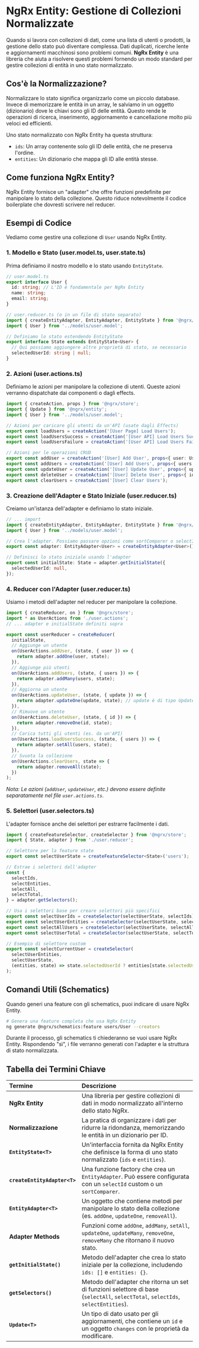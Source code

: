 # NgRx Entity: Gestione di Collezioni Normalizzate

Quando si lavora con collezioni di dati, come una lista di utenti o prodotti, la gestione dello stato può diventare complessa. Dati duplicati, ricerche lente e aggiornamenti macchinosi sono problemi comuni. **NgRx Entity** è una libreria che aiuta a risolvere questi problemi fornendo un modo standard per gestire collezioni di entità in uno stato normalizzato.

## Cos'è la Normalizzazione?

Normalizzare lo stato significa organizzarlo come un piccolo database. Invece di memorizzare le entità in un array, le salviamo in un oggetto (dizionario) dove le chiavi sono gli ID delle entità. Questo rende le operazioni di ricerca, inserimento, aggiornamento e cancellazione molto più veloci ed efficienti.

Uno stato normalizzato con NgRx Entity ha questa struttura:

* `ids`: Un array contenente solo gli ID delle entità, che ne preserva l'ordine.
* `entities`: Un dizionario che mappa gli ID alle entità stesse.

## Come funziona NgRx Entity?

NgRx Entity fornisce un "adapter" che offre funzioni predefinite per manipolare lo stato della collezione. Questo riduce notevolmente il codice boilerplate che dovresti scrivere nel reducer.

## Esempi di Codice

Vediamo come gestire una collezione di `User` usando NgRx Entity.

### 1. Modello e Stato (user.model.ts, user.state.ts)

Prima definiamo il nostro modello e lo stato usando `EntityState`.

```typescript
// user.model.ts
export interface User {
  id: string; // L'ID è fondamentale per NgRx Entity
  name: string;
  email: string;
}

// user.reducer.ts (o in un file di stato separato)
import { createEntityAdapter, EntityAdapter, EntityState } from '@ngrx/entity';
import { User } from '../models/user.model';

// Definiamo lo stato estendendo EntityState
export interface State extends EntityState<User> {
  // Qui possiamo aggiungere altre proprietà di stato, se necessario
  selectedUserId: string | null;
}
```

### 2. Azioni (user.actions.ts)

Definiamo le azioni per manipolare la collezione di utenti. Queste azioni verranno dispatchate dai componenti o dagli effects.

```typescript
import { createAction, props } from '@ngrx/store';
import { Update } from '@ngrx/entity';
import { User } from '../models/user.model';

// Azioni per caricare gli utenti da un'API (usate dagli Effects)
export const loadUsers = createAction('[User Page] Load Users');
export const loadUsersSuccess = createAction('[User API] Load Users Success', props<{ users: User[] }>());
export const loadUsersFailure = createAction('[User API] Load Users Failure', props<{ error: any }>());

// Azioni per le operazioni CRUD
export const addUser = createAction('[User] Add User', props<{ user: User }>());
export const addUsers = createAction('[User] Add Users', props<{ users: User[] }>());
export const updateUser = createAction('[User] Update User', props<{ update: Update<User> }>());
export const deleteUser = createAction('[User] Delete User', props<{ id: string }>());
export const clearUsers = createAction('[User] Clear Users');
```

### 3. Creazione dell'Adapter e Stato Iniziale (user.reducer.ts)

Creiamo un'istanza dell'adapter e definiamo lo stato iniziale.

```typescript
// ... import
import { createEntityAdapter, EntityAdapter, EntityState } from '@ngrx/entity';
import { User } from '../models/user.model';

// Crea l'adapter. Possiamo passare opzioni come sortComparer o selectId.
export const adapter: EntityAdapter<User> = createEntityAdapter<User>();

// Definisci lo stato iniziale usando l'adapter
export const initialState: State = adapter.getInitialState({
  selectedUserId: null,
});
```

### 4. Reducer con l'Adapter (user.reducer.ts)

Usiamo i metodi dell'adapter nel reducer per manipolare la collezione.

```typescript
import { createReducer, on } from '@ngrx/store';
import * as UserActions from './user.actions';
// ... adapter e initialState definiti sopra

export const userReducer = createReducer(
  initialState,
  // Aggiunge un utente
  on(UserActions.addUser, (state, { user }) => {
    return adapter.addOne(user, state);
  }),
  // Aggiunge più utenti
  on(UserActions.addUsers, (state, { users }) => {
    return adapter.addMany(users, state);
  }),
  // Aggiorna un utente
  on(UserActions.updateUser, (state, { update }) => {
    return adapter.updateOne(update, state); // update è di tipo Update<User>
  }),
  // Rimuove un utente
  on(UserActions.deleteUser, (state, { id }) => {
    return adapter.removeOne(id, state);
  }),
  // Carica tutti gli utenti (es. da un'API)
  on(UserActions.loadUsersSuccess, (state, { users }) => {
    return adapter.setAll(users, state);
  }),
  // Svuota la collezione
  on(UserActions.clearUsers, state => {
    return adapter.removeAll(state);
  })
);
```

*Nota: Le azioni (`addUser`, `updateUser`, etc.) devono essere definite separatamente nel file `user.actions.ts`.*

### 5. Selettori (user.selectors.ts)

L'adapter fornisce anche dei selettori per estrarre facilmente i dati.

```typescript
import { createFeatureSelector, createSelector } from '@ngrx/store';
import { State, adapter } from './user.reducer';

// Selettore per la feature state
export const selectUserState = createFeatureSelector<State>('users');

// Estrae i selettori dall'adapter
const {
  selectIds,
  selectEntities,
  selectAll,
  selectTotal,
} = adapter.getSelectors();

// Usa i selettori base per creare selettori più specifici
export const selectUserIds = createSelector(selectUserState, selectIds);
export const selectUserEntities = createSelector(selectUserState, selectEntities);
export const selectAllUsers = createSelector(selectUserState, selectAll);
export const selectUserTotal = createSelector(selectUserState, selectTotal);

// Esempio di selettore custom
export const selectCurrentUser = createSelector(
  selectUserEntities,
  selectUserState,
  (entities, state) => state.selectedUserId ? entities[state.selectedUserId] : null
);
```

## Comandi Utili (Schematics)

Quando generi una feature con gli schematics, puoi indicare di usare NgRx Entity.

```bash
# Genera una feature completa che usa NgRx Entity
ng generate @ngrx/schematics:feature users/User --creators
```

Durante il processo, gli schematics ti chiederanno se vuoi usare NgRx Entity. Rispondendo "sì", i file verranno generati con l'adapter e la struttura di stato normalizzata.

## Tabella dei Termini Chiave

| Termine | Descrizione |
| :--- | :--- |
| **NgRx Entity** | Una libreria per gestire collezioni di dati in modo normalizzato all'interno dello stato NgRx. |
| **Normalizzazione** | La pratica di organizzare i dati per ridurre la ridondanza, memorizzando le entità in un dizionario per ID. |
| **`EntityState<T>`** | Un'interfaccia fornita da NgRx Entity che definisce la forma di uno stato normalizzato (`ids` e `entities`). |
| **`createEntityAdapter<T>`** | Una funzione factory che crea un `EntityAdapter`. Può essere configurata con un `selectId` custom o un `sortComparer`. |
| **`EntityAdapter<T>`** | Un oggetto che contiene metodi per manipolare lo stato della collezione (es. `addOne`, `updateOne`, `removeAll`). |
| **Adapter Methods** | Funzioni come `addOne`, `addMany`, `setAll`, `updateOne`, `updateMany`, `removeOne`, `removeMany` che ritornano il nuovo stato. |
| **`getInitialState()`** | Metodo dell'adapter che crea lo stato iniziale per la collezione, includendo `ids: []` e `entities: {}`. |
| **`getSelectors()`** | Metodo dell'adapter che ritorna un set di funzioni selettore di base (`selectAll`, `selectTotal`, `selectIds`, `selectEntities`). |
| **`Update<T>`** | Un tipo di dato usato per gli aggiornamenti, che contiene un `id` e un oggetto `changes` con le proprietà da modificare. |
